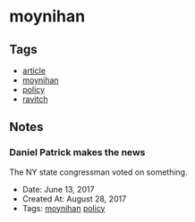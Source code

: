 # moynihan
## Tags
- [article](article.md)
- [moynihan](moynihan.md)
- [policy](policy.md)
- [ravitch](ravitch.md)
## Notes
### Daniel Patrick makes the news

The NY state congressman voted on something.
- Date: June 13, 2017
- Created At: August 28, 2017
- Tags: [moynihan](moynihan.md) [policy](policy.md)
